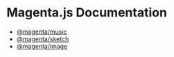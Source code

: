 # Magenta.js Documentation

* [@magenta/music](https://tensorflow.github.io/magenta-js/music)
* [@magenta/sketch](https://tensorflow.github.io/magenta-js/sketch)
* [@magenta/image](https://tensorflow.github.io/magenta-js/image)
